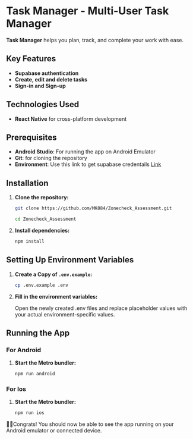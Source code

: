 # Task Manager - Multi-User Task Manager

**Task Manager** helps you plan, track, and complete your work with ease.

## Key Features

- **Supabase authentication**
- **Create, edit and delete tasks**
- **Sign-in and Sign-up**

## Technologies Used

- **React Native** for cross-platform development


## Prerequisites

- **Android Studio**: For running the app on Android Emulator
- **Git**: for cloning the repository
- **Environment**: Use this link to get supabase credentails [Link](https://supabase.com/)


## Installation

1. **Clone the repository:**

   ```sh
   git clone https://github.com/MK884/Zonecheck_Assessment.git

   cd Zonecheck_Assessment
   ```

2. **Install dependencies:**
   ```sh
   npm install
   ```

## Setting Up Environment Variables

1. **Create a Copy of `.env.example`:**

   ```bash
   cp .env.example .env
   ```

2. **Fill in the environment variables:**

   Open the newly created .env files and replace placeholder values with your actual environment-specific values.

## Running the App

### For Android

1. **Start the Metro bundler:**

   ```sh
   npm run android
   ```

### For Ios

1. **Start the Metro bundler:**

   ```sh
   npm run ios
   ```

🎉🎉Congrats! You should now be able to see the app running on your Android emulator or connected device.